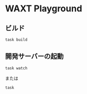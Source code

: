 # WAXT Playground

## ビルド

```bash
task build
```

## 開発サーバーの起動

```bash
task watch
```

または

```bash
task
```
